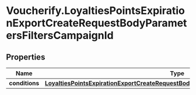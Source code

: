 # Voucherify.LoyaltiesPointsExpirationExportCreateRequestBodyParametersFiltersCampaignId

## Properties

Name | Type | Description | Notes
------------ | ------------- | ------------- | -------------
**conditions** | [**LoyaltiesPointsExpirationExportCreateRequestBodyParametersFiltersCampaignIdConditions**](LoyaltiesPointsExpirationExportCreateRequestBodyParametersFiltersCampaignIdConditions.md) |  | [optional] 


